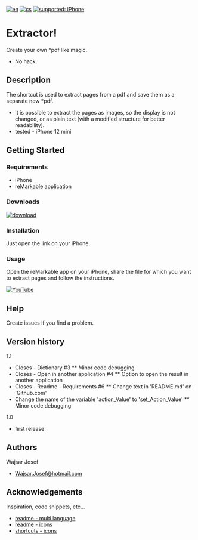 [![en](https://img.shields.io/badge/lang-en-red.svg)](https://github.com/PepikVaio/remarkable_Extractor)
[![cs](https://img.shields.io/badge/lang-cs-springgreen.svg)](https://github.com/PepikVaio/remarkable_Extractor/blob/main/.language_cs/README_cs.md)
[![supported: iPhone](https://img.shields.io/badge/iPhone-supported-blueviolet)](https://www.apple.com/cz/iphone/)



# Extractor!
Create your own *pdf like magic.
* No hack.

## Description
The shortcut is used to extract pages from a pdf and save them as a separate new *pdf.
* It is possible to extract the pages as images, so the display is not changed, or as plain text (with a modified structure for better readability).
* tested - iPhone 12 mini

## Getting Started

### Requirements
* iPhone
* [reMarkable application](https://apps.apple.com/cz/app/remarkable-mobile/id1274957816?l=cs)


### Downloads
[![download](https://img.shields.io/badge/download-latest_release-slategray)](https://www.icloud.com/shortcuts/ad56cf0df3a4477ebe748ff61f10b8c9)


### Installation
Just open the link on your iPhone.

### Usage
Open the reMarkable app on your iPhone, share the file for which you want to extract pages and follow the instructions.

[![YouTube](https://img.shields.io/badge/video-YouTube-red)](https://youtu.be/DR70zW_UP2w)

## Help
Create issues if you find a problem.

## Version history
1.1
* Closes - Dictionary #3
** Minor code debugging
* Closes - Open in another application #4
** Option to open the result in another application
* Closes - Readme - Requirements #6
** Change text in 'README.md' on 'Github.com'
* Change the name of the variable 'action_Value' to 'set_Action_Value'
** Minor code debugging

1.0
* first release


## Authors
Wajsar Josef
* Wajsar.Josef@hotmail.com

## Acknowledgements
Inspiration, code snippets, etc...
* [readme - multi language](https://github.com/jonatasemidio/multilanguage-readme-pattern)
* [readme - icons](https://shields.io/)
* [shortcuts - icons](https://base64.guru/converter/encode/image)